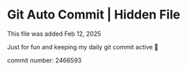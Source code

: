 # Git Auto Commit | Hidden File

This file was added Feb 12, 2025

Just for fun and keeping my daily git commit active 🤪

commit number: 2466593
